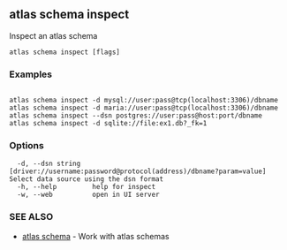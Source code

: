 ## atlas schema inspect

Inspect an atlas schema

```
atlas schema inspect [flags]
```

### Examples

```

atlas schema inspect -d mysql://user:pass@tcp(localhost:3306)/dbname
atlas schema inspect -d maria://user:pass@tcp(localhost:3306)/dbname
atlas schema inspect --dsn postgres://user:pass@host:port/dbname
atlas schema inspect -d sqlite://file:ex1.db?_fk=1
```

### Options

```
  -d, --dsn string   [driver://username:password@protocol(address)/dbname?param=value] Select data source using the dsn format
  -h, --help         help for inspect
  -w, --web          open in UI server
```

### SEE ALSO

* [atlas schema](atlas_schema.md)	 - Work with atlas schemas

